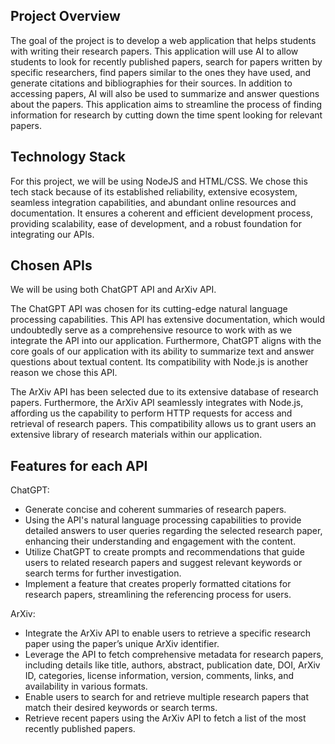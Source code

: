 ## Project Overview
The goal of the project is to develop a web application that helps students with writing their research papers. This application will use AI to allow students to look for recently published papers, search for papers written by specific researchers, find papers similar to the ones they have used, and generate citations and bibliographies for their sources. In addition to accessing papers, AI will also be used to summarize and answer questions about the papers. This application aims to streamline the process of finding information for research by cutting down the time spent looking for relevant papers.  

## Technology Stack
For this project, we will be using NodeJS and HTML/CSS. We chose this tech stack because of its established reliability, extensive ecosystem, seamless integration capabilities, and abundant online resources and documentation. It ensures a coherent and efficient development process, providing scalability, ease of development, and a robust foundation for integrating our APIs. 


## Chosen APIs
We will be using both ChatGPT API and ArXiv API.

The ChatGPT API was chosen for its cutting-edge natural language processing capabilities. This API has extensive documentation, which would undoubtedly serve as a comprehensive resource to work with as we integrate the API into our application. Furthermore, ChatGPT aligns with the core goals of our application with its ability to summarize text and answer questions about textual content. Its compatibility with Node.js is another reason we chose this API. 

The ArXiv API has been selected due to its extensive database of research papers. Furthermore, the ArXiv API seamlessly integrates with Node.js, affording us the capability to perform HTTP requests for access and retrieval of research papers. This compatibility allows us to grant users an extensive library of research materials within our application. 

## Features for each API
ChatGPT: 
- Generate concise and coherent summaries of research papers. 
- Using the API's natural language processing capabilities to provide detailed answers to user queries regarding the selected research paper, enhancing their understanding and engagement with the content. 
- Utilize ChatGPT to create prompts and recommendations that guide users to related research papers and suggest relevant keywords or search terms for further investigation. 
- Implement a feature that creates properly formatted citations for research papers, streamlining the referencing process for users. 

ArXiv: 
- Integrate the ArXiv API to enable users to retrieve a specific research paper using the paper’s unique ArXiv identifier. 
- Leverage the API to fetch comprehensive metadata for research papers, including details like title, authors, abstract, publication date, DOI, ArXiv ID, categories, license information, version, comments, links, and availability in various formats. 
- Enable users to search for and retrieve multiple research papers that match their desired keywords or search terms. 
- Retrieve recent papers using the ArXiv API to fetch a list of the most recently published papers. 
